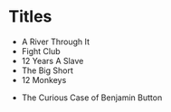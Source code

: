 # Titles

- A River Through It
- Fight Club
- 12 Years A Slave
- The Big Short
- 12 Monkeys

* The Curious Case of Benjamin Button
